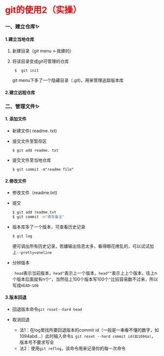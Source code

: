 # <font color=red> git的使用2（实操）</font>

###  一、建立仓库✨

#### 1.建立当地仓库

1. 新建目录（git menu <-我建的）

2. 将该目录变成git可管理的仓库

   ` $  git init`

   git menu下多了一个隐藏目录（.git)，用来管理追踪版本库

#### 2.建立远程仓库


###  二、管理文件✨

#### 1. 添加文件

   * 新建文件( readme. txt)

   * 提交文件至暂存区

     ` $ git add readme. txt `

   * 提交文件至当地仓库

     ` $ git commit -m"readme file" `

#### 2.修改文件

* 修改文件（readme.txt)

* 提交

  ```bash
  $ git add readme.txt
  $ git commit -m"填写备注"
  ```

* 版本库多了一个版本，可查看历史记录

  ```bash
  $ git log
  ```

  便可调出所有历史记录，若嫌输出信息太多，看得眼花缭乱的，可以试试加上`
  --pretty=oneline
  `
  
* 分辨版本
  
  ` head`表示当前版本，`head^`表示上一个版本，`head^^`表示上上个版本，往上n个版本后面就有n个`^`，当然往上100个版本写100个`^`比较容易数不过来，所以写成`HEAD~100`
  
#### 3.版本回退

* 回退版本命令`git reset--hard head`

* 取消回退

  * 法1：在log里找所要回退版本的commit id（一般是一串看不懂的数字，如1094abd...）此时输入命令`$ git reset --hard commit id(如1094a)`，版本号不要求写全
  * 法2：使用`git reflog`，该命令用来记录你的每一次命令

  ​		

  

  




